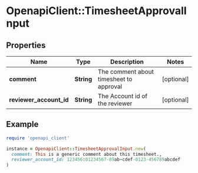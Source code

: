 # OpenapiClient::TimesheetApprovalInput

## Properties

| Name | Type | Description | Notes |
| ---- | ---- | ----------- | ----- |
| **comment** | **String** | The comment about timesheet to approval | [optional] |
| **reviewer_account_id** | **String** | The Account id of the reviewer | [optional] |

## Example

```ruby
require 'openapi_client'

instance = OpenapiClient::TimesheetApprovalInput.new(
  comment: This is a generic comment about this timesheet.,
  reviewer_account_id: 123456:01234567-89ab-cdef-0123-456789abcdef
)
```

